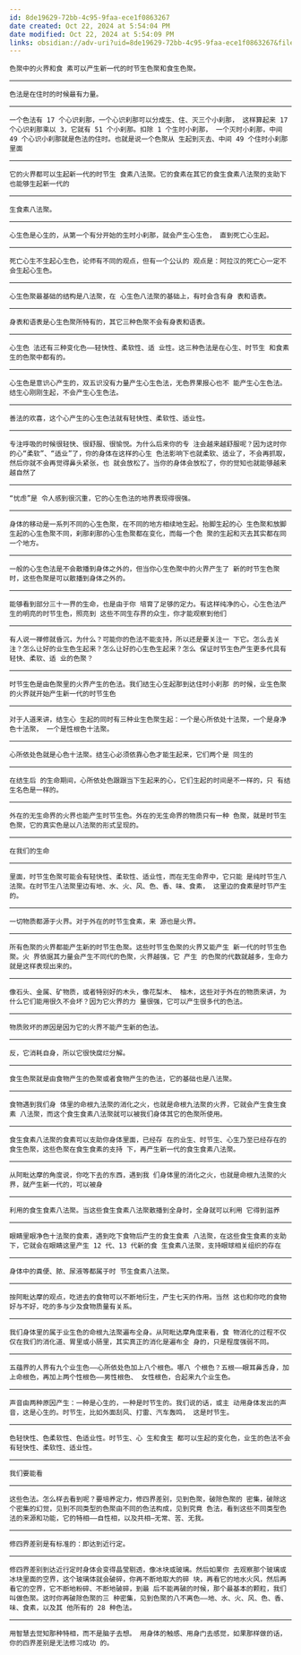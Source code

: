 ```yaml
---
id: 8de19629-72bb-4c95-9faa-ece1f0863267
date created: Oct 22, 2024 at 5:54:04 PM
date modified: Oct 22, 2024 at 5:54:09 PM
links: obsidian://adv-uri?uid=8de19629-72bb-4c95-9faa-ece1f0863267&filepath=01_Fleeting_notes%2FPublish%2F%E6%B3%A8%E9%87%8A.md
---
```

```
色聚中的火界和食 素可以产生新一代的时节生色聚和食生色聚。
```
---
```
色法是在住时的时候最有力量。
```
---
```
一个色法有 17 个心识刹那，一个心识刹那可以分成生、住、灭三个小刹那， 这样算起来 17 个心识刹那乘以 3，它就有 51 个小刹那。扣除 1 个生时小刹那， 一个灭时小刹那，中间 49 个心识小刹那就是色法的住时。也就是说一个色聚从 生起到灭去、中间 49 个住时小刹那里面
```
---
```
它的火界都可以生起新一代的时节生 食素八法聚。它的食素在其它的食生食素八法聚的支助下也能够生起新一代的
```
---
```
生食素八法聚。
```
---
```
心生色是心生的，从第一个有分开始的生时小刹那，就会产生心生色， 直到死亡心生起。
```
---
```
死亡心生不生起心生色，论师有不同的观点，但有一个公认的 观点是：阿拉汉的死亡心一定不会生起心生色。
```
---
```
心生色聚最基础的结构是八法聚，在 心生色八法聚的基础上，有时会含有身 表和语表。
```
---
```
身表和语表是心生色聚所特有的，其它三种色聚不会有身表和语表。
```
---
```
心生色 法还有三种变化色——轻快性、柔软性、适 业性。这三种色法是在心生、时节生 和食素生的色聚中都有的。
```
---
```
心生色是意识心产生的，双五识没有力量产生心生色法，无色界果报心也不 能产生心生色法。结生心刚刚生起，不会产生心生色法。
```
---
```
善法的欢喜，这个心产生的心生色法就有轻快性、柔软性、适业性。
```
---
```
专注呼吸的时候很轻快、很舒服、很愉悦。为什么后来你的专 注会越来越舒服呢？因为这时你的心“柔软”、“适业”了，你的身体在这样的心生 色法影响下也就柔软、适业了，不会再抓取，然后你就不会再觉得鼻头紧张，也 就会放松了。当你的身体会放松了，你的觉知也就能够越来越自然了
```
---
```
“忧虑”是 令人感到很沉重，它的心生色法的地界表现得很强。
```
---
```
身体的移动是一系列不同的心生色聚，在不同的地方相续地生起。抬脚生起的心 生色聚和放脚生起的心生色聚不同，刹那刹那的心生色聚都在变化，而每一个色 聚的生起和灭去其实都在同一个地方。
```
---
```
一般的心生色法是不会散播到身体之外的，但当你心生色聚中的火界产生了 新的时节生色聚时，这些色聚是可以散播到身体之外的。
```
---
```
能够看到部分三十一界的生命，也是由于你 培育了足够的定力。有这样纯净的心，心生色法产生的明亮的时节生色，照亮到 这些不同生存界的众生，你才能观察到他们
```
---
```
有人说一禅修就昏沉，为什么？可能你的色法不能支持，所以还是要关注一 下它。怎么去关注？怎么让好的业生色生起来？怎么让好的心生色生起来？怎么 保证时节生色产生更多代具有轻快、柔软、适 业的色聚？
```
---
```
时节生色是由色聚里的火界产生的色法。我们结生心生起那到达住时小刹那 的时候，业生色聚的火界就开始产生新一代的时节生色
```
---
```
对于人道来讲，结生心 生起的同时有三种业生色聚生起：一个是心所依处十法聚，一个是身净色十法聚， 一个是性根色十法聚。
```
---
```
心所依处色就是心色十法聚。结生心必须依靠心色才能生起来，它们两个是 同生的
```
---
```
在结生后 的生命期间，心所依处色跟跟当下生起来的心，它们生起的时间是不一样的，只 有结生名色是一样的。
```
---
```
外在的无生命界的火界也能产生时节生色。外在的无生命界的物质只有一种 色聚，就是时节生色聚，它的真实色是以八法聚的形式呈现的。
```
---
```
在我们的生命
```
---
```
里面，时节生色聚可能会有轻快性、柔软性、适业性，而在无生命界中，它只能 是纯时节生八法聚。在时节生八法聚里边有地、水、火、风、色、香、味、食素， 这里边的食素是时节产生的。
```
---
```
一切物质都源于火界。对于外在的时节生食素，来 源也是火界。
```
---
```
所有色聚的火界都能产生新的时节生色聚。这些时节生色聚的火界又能产生 新一代的时节生色聚。火 界依据其力量会产生不同代的色聚，火界越强，它 产生 的色聚的代数就越多，生命力就是这样表现出来的。
```
---
```
像石头、金属、矿物质，或者特别好的木头，像花梨木、 柚木，这些对于外在的物质来讲，为什么它们能用很久不会坏？因为它火界的力 量很强，它可以产生很多代的色法。
```
---
```
物质败坏的原因是因为它的火界不能产生新的色法。
```
---
```
反，它消耗自身，所以它很快腐烂分解。
```
---
```
食生色聚就是由食物产生的色聚或者食物产生的色法，它的基础也是八法聚。
```
---
```
食物遇到我们身 体里的命根九法聚的消化之火，也就是命根九法聚的火界，它就会产生食生食素 八法聚，而这个食生食素八法聚就可以被我们身体其它的色聚所使用。
```
---
```
食生食素八法聚的食素可以支助你身体里面，已经存 在的业生、时节生、心生乃至已经存在的食生色聚，这些色聚在食生食素的支持 下，再产生新一代的食生食素八法聚。
```
---
```
从阿毗达摩的角度说，你吃下去的东西，遇到我 们身体里的消化之火，也就是命根九法聚的火界，就产生新一代的，可以被身
```
---
```
利用的食生食素八法聚。当这些食生食素八法聚散播到全身时，全身就可以利用 它得到滋养
```
---
```
眼睛里眼净色十法聚的食素，遇到吃下食物后产生的食生食素 八法聚，在这些食生食素的支助下，它就会在眼睛这里产生 12 代、13 代新的食 生食素八法聚，支持眼球相关组织的存在
```
---
```
身体中的粪便、脓、尿液等都属于时 节生食素八法聚。
```
---
```
按阿毗达摩的观点，吃进去的食物可以不断地衍生，产生七天的作用。当然 这也和你吃的食物好与不好，吃的多与少及食物质量有关系。
```
---
```
我们身体里的属于业生色的命根九法聚遍布全身。从阿毗达摩角度来看，食 物消化的过程不仅仅在我们的消化道、胃里或小肠里，其实真正的消化是遍布全 身的，只是程度强弱不同。
```
---
```
五蕴界的人界有九个业生色——心所依处色加上八个根色。哪八 个根色？五根——眼耳鼻舌身，加上命根色，再加上两个性根色——男性根色、 女性根色，合起来九个业生色。
```
---
```
声音由两种原因产生：一种是心生的，一种是时节生的。我们说的话，或主 动用身体发出的声音，这是心生的。时节生，比如外面刮风、打雷、汽车轰鸣， 这是时节生。
```
---
```
色轻快性、色柔软性、色适业性。时节生、心 生和食生 都可以生起的变化色，业生的色法不会有轻快性、柔软性、适业性。
```
---
```
我们要能看
```
---
```
这些色法。怎么样去看到呢？要培养定力，修四界差别，见到色聚，破除色聚的 密集，破除这个密集的幻觉，见到不同类型的色聚由不同的色法构成，见到究竟 色法，看到这些不同类型色法的来源和功能，它的特相——自性相，以及共相—无常、苦、无我。
```
---
```
修四界差别是有标准的：即达到近行定。
```
---
```
修四界差别到达近行定时身体会变得晶莹剔透，像冰块或玻璃。然后如果你 去观察那个玻璃或冰块里面的空界，这个玻璃体就会破碎，你再不断地取大的碎 块，再看它的地水火风，然后再看它的空界，它不断地粉碎、不断地破碎，到最 后不能再破的时候，那个最基本的颗粒，我们叫做色聚。这时你再破除色聚的三 种密集，见到色聚的八不离色——地、水、火、风、色、香、味、食素，以及其 他所有的 28 种色法。
```
---
```
用智慧去觉知那种特相，而不是脑子去想。 用身体的触感、用身门去感觉，如果那样做的话，你的四界差别是无法修习成功 的。
```